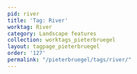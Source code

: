 ```yaml
---
pid: river
title: 'Tag: River'
worktag: River
category: Landscape features
collection: worktags_pieterbruegel
layout: tagpage_pieterbruegel
order: '127'
permalink: "/pieterbruegel/tags/river/"
---
```

